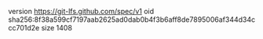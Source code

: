 version https://git-lfs.github.com/spec/v1
oid sha256:8f38a599cf7197aab2625ad0dab0b4f3b6aff8de7895006af344d34ccc701d2e
size 1408
